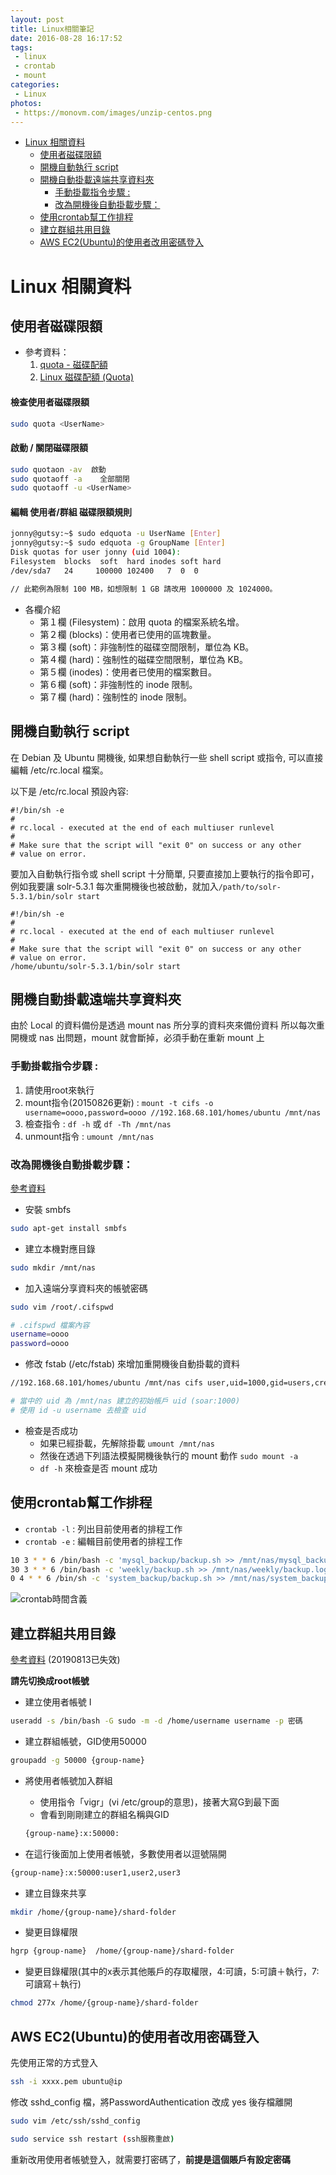 ```yaml
---
layout: post
title: Linux相關筆記
date: 2016-08-28 16:17:52
tags:
 - linux
 - crontab
 - mount
categories:
 - Linux
photos:
 - https://monovm.com/images/unzip-centos.png
---
```

<!-- MarkdownTOC -->

- [Linux 相關資料](#linux-相關資料)
    - [使用者磁碟限額](#使用者磁碟限額)
    - [開機自動執行 script](#開機自動執行-script)
    - [開機自動掛載遠端共享資料夾](#開機自動掛載遠端共享資料夾)
        - [手動掛載指令步驟 :](#手動掛載指令步驟-)
        - [改為開機後自動掛載步驟：](#改為開機後自動掛載步驟：)
    - [使用crontab幫工作排程](#使用crontab幫工作排程)
    - [建立群組共用目錄](#建立群組共用目錄)
    - [AWS EC2\(Ubuntu\)的使用者改用密碼登入](#aws-ec2ubuntu的使用者改用密碼登入)

<!-- /MarkdownTOC -->


<a name="linux-相關資料"></a>
# Linux 相關資料

<a name="使用者磁碟限額"></a>
## 使用者磁碟限額

* 參考資料：
    1. [quota - 磁碟配額](https://note.drx.tw/2008/03/disk-quota.html)
    2. [Linux 磁碟配額 (Quota)](http://linux.vbird.org/linux_basic/0420quota/0420quota-fc4.php)

#### 檢查使用者磁碟限額

````bash
sudo quota <UserName>
````

#### 啟動 / 關閉磁碟限額

````bash
sudo quotaon -av  啟動
sudo quotaoff -a    全部關閉
sudo quotaoff -u <UserName>
````

#### 編輯 使用者/群組 磁碟限額規則

````bash
jonny@gutsy:~$ sudo edquota -u UserName [Enter]
jonny@gutsy:~$ sudo edquota -g GroupName [Enter]
Disk quotas for user jonny (uid 1004):
Filesystem  blocks  soft  hard inodes soft hard
/dev/sda7   24     100000 102400   7  0  0

// 此範例為限制 100 MB，如想限制 1 GB 請改用 1000000 及 1024000。
````

* 各欄介紹
    - 第１欄 (Filesystem)：啟用 quota 的檔案系統名增。
    - 第２欄 (blocks)：使用者已使用的區塊數量。
    - 第３欄 (soft)：非強制性的磁碟空間限制，單位為 KB。
    - 第４欄 (hard)：強制性的磁碟空間限制，單位為 KB。
    - 第５欄 (inodes)：使用者已使用的檔案數目。
    - 第６欄 (soft)：非強制性的 inode 限制。
    - 第７欄 (hard)：強制性的 inode 限制。

<a name="開機自動執行-script"></a>
## 開機自動執行 script

在 Debian 及 Ubuntu 開機後, 如果想自動執行一些 shell script 或指令, 可以直接編輯 /etc/rc.local 檔案。

以下是 /etc/rc.local 預設內容:
````
#!/bin/sh -e
#
# rc.local - executed at the end of each multiuser runlevel
#
# Make sure that the script will "exit 0" on success or any other
# value on error.
````

要加入自動執行指令或 shell script 十分簡單, 只要直接加上要執行的指令即可，例如我要讓 solr-5.3.1 每次重開機後也被啟動，就加入`/path/to/solr-5.3.1/bin/solr start`

````
#!/bin/sh -e
#
# rc.local - executed at the end of each multiuser runlevel
#
# Make sure that the script will "exit 0" on success or any other
# value on error.
/home/ubuntu/solr-5.3.1/bin/solr start
````

<a name="開機自動掛載遠端共享資料夾"></a>
## 開機自動掛載遠端共享資料夾
由於 Local 的資料備份是透過 mount nas 所分享的資料夾來備份資料
所以每次重開機或 nas 出問題，mount 就會斷掉，必須手動在重新 mount 上

<a name="手動掛載指令步驟-"></a>
### 手動掛載指令步驟 :
1. 請使用root來執行
2. mount指令(20150826更新) : `mount -t cifs -o username=oooo,password=oooo //192.168.68.101/homes/ubuntu /mnt/nas`
3. 檢查指令 : `df -h` 或 `df -Th /mnt/nas`
4. unmount指令 : `umount /mnt/nas`

<a name="改為開機後自動掛載步驟："></a>
### 改為開機後自動掛載步驟：
[參考資料](http://ubuntuforums.org/showthread.php?t=1806455)

- 安裝 smbfs

````bash
sudo apt-get install smbfs
````
- 建立本機對應目錄

````bash
sudo mkdir /mnt/nas
````
- 加入遠端分享資料夾的帳號密碼

````bash
sudo vim /root/.cifspwd

# .cifspwd 檔案內容
username=oooo
password=oooo
````
- 修改 fstab (/etc/fstab) 來增加重開機後自動掛載的資料

````bash
//192.168.68.101/homes/ubuntu /mnt/nas cifs user,uid=1000,gid=users,credentials=/root/.cifspwd 0 0

# 當中的 uid 為 /mnt/nas 建立的初始帳戶 uid (soar:1000)
# 使用 id -u username 去檢查 uid
````
- 檢查是否成功
    - 如果已經掛載，先解除掛載 `umount /mnt/nas`
    - 然後在透過下列語法模擬開機後執行的 mount 動作 `sudo mount -a`
    - `df -h` 來檢查是否 mount 成功

<a name="使用crontab幫工作排程"></a>
## 使用crontab幫工作排程
* `crontab -l` : 列出目前使用者的排程工作
* `crontab -e` : 編輯目前使用者的排程工作

````bash
10 3 * * 6 /bin/bash -c 'mysql_backup/backup.sh >> /mnt/nas/mysql_backup/backup.log 2>&1'
30 3 * * 6 /bin/bash -c 'weekly/backup.sh >> /mnt/nas/weekly/backup.log 2>&1'
0 4 * * 6 /bin/sh -c 'system_backup/backup.sh >> /mnt/nas/system_backup/backup.log 2>&1’
````

![crontab時間含義](https://i.imgur.com/OGytWih.gif)

<a name="建立群組共用目錄"></a>
## 建立群組共用目錄
[參考資料](https://www.babyface2.com/NetAdmin/41200906basic/) (20190813已失效)

**請先切換成root帳號**

- 建立使用者帳號
I
````bash
useradd -s /bin/bash -G sudo -m -d /home/username username -p 密碼
````
- 建立群組帳號，GID使用50000

````bash
groupadd -g 50000 {group-name}
````
- 將使用者帳號加入群組
    - 使用指令「vigr」(vi /etc/group的意思)，接著大寫G到最下面
    - 會看到剛剛建立的群組名稱與GID

    ````bash
    {group-name}:x:50000:
    ````
- 在這行後面加上使用者帳號，多數使用者以逗號隔開

````bash
{group-name}:x:50000:user1,user2,user3
````

- 建立目錄來共享

````bash
mkdir /home/{group-name}/shard-folder
````
- 變更目錄權限

````bash
hgrp {group-name}  /home/{group-name}/shard-folder
````
- 變更目錄權限(其中的x表示其他賬戶的存取權限，4:可讀，5:可讀＋執行，7:可讀寫＋執行)

````bash
chmod 277x /home/{group-name}/shard-folder
````

<a name="aws-ec2ubuntu的使用者改用密碼登入"></a>
## AWS EC2(Ubuntu)的使用者改用密碼登入

先使用正常的方式登入

````bash
ssh -i xxxx.pem ubuntu@ip
````

修改 sshd_config 檔，將PasswordAuthentication 改成 yes 後存檔離開

````bash
sudo vim /etc/ssh/sshd_config

sudo service ssh restart (ssh服務重啟)
````

重新改用使用者帳號登入，就需要打密碼了，**前提是這個賬戶有設定密碼**

